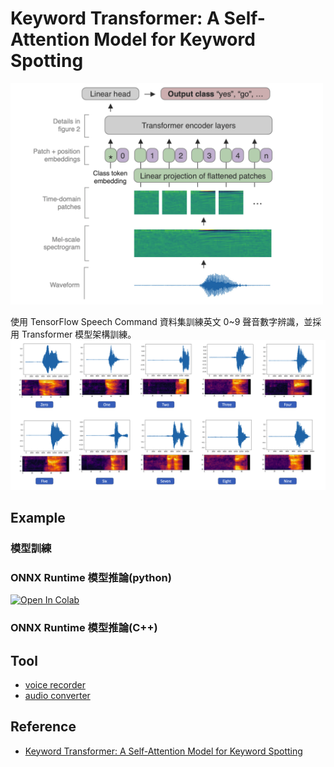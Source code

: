 
# Keyword Transformer: A Self-Attention Model for Keyword Spotting

<img src="./screenshot/demo-1.png" alt="kwt" width="500"/>

使用 TensorFlow Speech Command 資料集訓練英文 0~9 聲音數字辨識，並採用 Transformer 模型架構訓練。
![](./screenshot/demo-2.png)

## Example
### 模型訓練

### ONNX Runtime 模型推論(python)
[![Open In Colab](https://colab.research.google.com/assets/colab-badge.svg)](https://colab.research.google.com/github/1010code/keyword-transformer/blob/main/onnx_inference.ipynb)

### ONNX Runtime 模型推論(C++)


## Tool
- [voice recorder](https://voice-recorder-online.com/)
- [audio converter](https://audio.online-convert.com/convert-to-wav)


## Reference
- [Keyword Transformer: A Self-Attention Model for Keyword Spotting](https://arxiv.org/pdf/2104.00769v2.pdf)